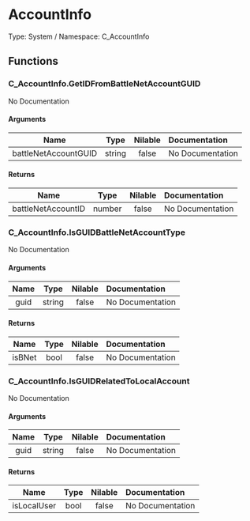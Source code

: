 # AccountInfo

Type: System / Namespace: C_AccountInfo

## Functions

### C_AccountInfo.GetIDFromBattleNetAccountGUID

No Documentation

#### Arguments
|Name|Type|Nilable|Documentation|
|:---:|:---:|:---:|:---|
|battleNetAccountGUID|string|false|No Documentation|
#### Returns
|Name|Type|Nilable|Documentation|
|:---:|:---:|:---:|:---|
|battleNetAccountID|number|false|No Documentation|
### C_AccountInfo.IsGUIDBattleNetAccountType

No Documentation

#### Arguments
|Name|Type|Nilable|Documentation|
|:---:|:---:|:---:|:---|
|guid|string|false|No Documentation|
#### Returns
|Name|Type|Nilable|Documentation|
|:---:|:---:|:---:|:---|
|isBNet|bool|false|No Documentation|
### C_AccountInfo.IsGUIDRelatedToLocalAccount

No Documentation

#### Arguments
|Name|Type|Nilable|Documentation|
|:---:|:---:|:---:|:---|
|guid|string|false|No Documentation|
#### Returns
|Name|Type|Nilable|Documentation|
|:---:|:---:|:---:|:---|
|isLocalUser|bool|false|No Documentation|